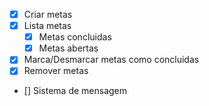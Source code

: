 - [x] Criar metas
- [x] Lista metas
    - [x] Metas concluidas
    - [x] Metas abertas
- [x] Marca/Desmarcar metas como concluidas
- [x] Remover metas
- [] Sistema de mensagem
